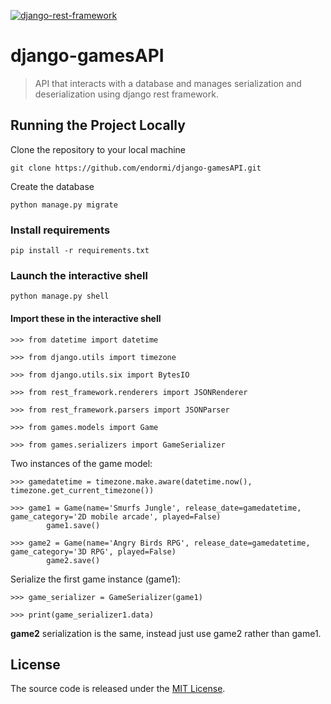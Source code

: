 [![django-rest-framework](https://www.django-rest-framework.org/img/logo.png)](https://www.django-rest-framework.org/)

# django-gamesAPI

> API that interacts with a database and manages serialization and deserialization using django rest framework.

## Running the Project Locally

Clone the repository to your local machine

```
git clone https://github.com/endormi/django-gamesAPI.git
```

Create the database

```
python manage.py migrate
```

### Install requirements

```
pip install -r requirements.txt
```

### Launch the interactive shell

```
python manage.py shell
```

#### Import these in the interactive shell

```
>>> from datetime import datetime

>>> from django.utils import timezone

>>> from django.utils.six import BytesIO

>>> from rest_framework.renderers import JSONRenderer

>>> from rest_framework.parsers import JSONParser 

>>> from games.models import Game

>>> from games.serializers import GameSerializer
```

Two instances of the game model:

```
>>> gamedatetime = timezone.make.aware(datetime.now(), timezone.get_current_timezone())

>>> game1 = Game(name='Smurfs Jungle', release_date=gamedatetime, game_category='2D mobile arcade', played=False)
        game1.save()

>>> game2 = Game(name='Angry Birds RPG', release_date=gamedatetime, game_category='3D RPG', played=False)
        game2.save()
```

Serialize the first game instance (game1):

```
>>> game_serializer = GameSerializer(game1)

>>> print(game_serializer1.data)
```

**game2** serialization is the same, instead just use game2 rather than game1.

## License

The source code is released under the [MIT License](https://github.com/endormi/django-gamesAPI/blob/master/LICENSE).
